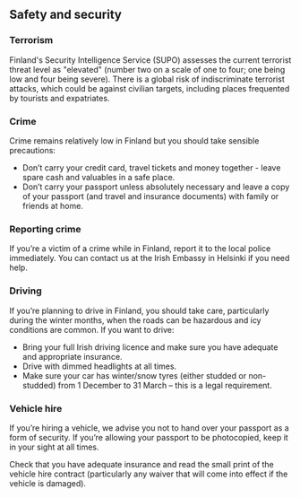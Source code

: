 ## Safety and security

### **Terrorism**

Finland's Security Intelligence Service (SUPO) assesses the current terrorist threat level as "elevated" (number two on a scale of one to four; one being low and four being severe). There is a global risk of indiscriminate terrorist attacks, which could be against civilian targets, including places frequented by tourists and expatriates.

### **Crime**

Crime remains relatively low in Finland but you should take sensible precautions:

* Don’t carry your credit card, travel tickets and money together - leave spare cash and valuables in a safe place.
* Don’t carry your passport unless absolutely necessary and leave a copy of your passport (and travel and insurance documents) with family or friends at home.

### **Reporting crime**

If you’re a victim of a crime while in Finland, report it to the local police immediately. You can contact us at the Irish Embassy in Helsinki if you need help.

### **Driving**

If you’re planning to drive in Finland, you should take care, particularly during the winter months, when the roads can be hazardous and icy conditions are common. If you want to drive:

* Bring your full Irish driving licence and make sure you have adequate and appropriate insurance.
* Drive with dimmed headlights at all times.
* Make sure your car has winter/snow tyres (either studded or non-studded) from 1 December to 31 March – this is a legal requirement.

### **Vehicle hire**

If you’re hiring a vehicle, we advise you not to hand over your passport as a form of security. If you’re allowing your passport to be photocopied, keep it in your sight at all times.

Check that you have adequate insurance and read the small print of the vehicle hire contract (particularly any waiver that will come into effect if the vehicle is damaged).